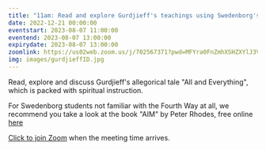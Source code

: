 ```yaml
---
title: "11am: Read and explore Gurdjieff's teachings using Swedenborg's insights"
date: 2022-12-21 00:00:00
eventstart: 2023-08-07 11:00:00
eventend: 2023-08-07 13:00:00
expirydate: 2023-08-07 13:00:00
zoomlink: https://us02web.zoom.us/j/702567371?pwd=MFYra0FnZmhXSHZXYlJ3VE5GMGkwZz09
img: images/gurdjieffID.jpg
---
```


Read, explore and discuss Gurdjieff's allegorical tale "All and Everything", which is packed with spiritual instruction.

For Swedenborg students not familiar with the Fourth Way at all, we recommend you take a look at the book "AIM" by Peter Rhodes, free online [here](http://www.swedenborgstudy.com/books/P.Rhodes_AIM/index.html)

[Click to join Zoom](https://us02web.zoom.us/j/702567371?pwd=MFYra0FnZmhXSHZXYlJ3VE5GMGkwZz09) when the meeting time arrives.